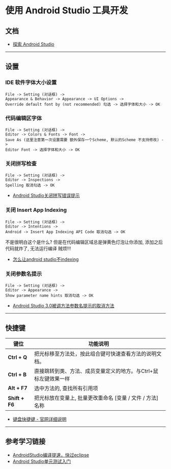 # 使用 Android Studio 工具开发

## 文档
* [探索 Android Studio](https://developer.android.google.cn/studio/intro)

---

## 设置
### IDE 软件字体大小设置
    File -> Setting (对话框) ->
    Appearance & Behavior -> Appearance -> UI Options ->
    Override default font by (not recommended) 勾选 -> 选择字体和大小 -> OK

### 代码编辑区字体
    File -> Setting (对话框) ->
    Editor -> Colors & Fonts -> Font ->
    Save As (这里注意第一次设置需要 额外保存一个Scheme, 默认的Scheme 不支持修改) ->
    Editor Font -> 选择字体和大小 -> OK

### 关闭拼写检查
    File -> Setting (对话框) ->
    Editor -> Inspections ->
    Spelling 取消勾选 -> OK
* [Android Studio关闭拼写错误提示](https://jingyan.baidu.com/article/e8cdb32b45e6e837052badaa.html)

### 关闭 Insert App Indexing
    File -> Setting (对话框) ->
    Editor -> Intentions ->
    Android -> Insert App Indexing API Code 取消勾选 -> OK
不是很明白这个是什么? 但是在代码编辑区域总是弹黄色灯泡让你添加, 添加之后代码就炸了, 无法运行编译 贼烦!!!
* [怎么让android studio不indexing](https://zhidao.baidu.com/question/370604206984525924.html?qbl=relate_question_0)

### 关闭参数名提示
    File -> Setting (对话框) ->
    Editor -> Appearance ->
    Show parameter name hints 取消勾选 -> OK
* [Android Studio 3.0被调方法参数名提示的取消方法](https://www.jb51.net/article/127327.htm)

---

## 快捷键
键位 | 功能说明
---- | ---
**Ctrl + Q** | 把光标移至方法处，按此组合键可快速查看方法的说明文档。
**Ctrl + B** | 直接跳转到类、方法、成员变量定义的地方。与Ctrl+鼠标左键效果一样
**Alt + F7** | 选中方法的, 查找所有引用项
**Shift + F6** | 把光标放在变量上, 批量更改重命名 [变量 / 文件 / 方法] 名称

* [键盘快捷键 - 官网详细说明](https://developer.android.google.cn/studio/intro/keyboard-shortcuts)

---

## 参考学习链接
* [AndroidStudio编译提速，快过eclipse](https://blog.csdn.net/zero_and_one/article/details/42009487)
* [Android Studio单元测试入门](https://github.com/soaringEveryday/BlogRoad/blob/master/Android%20Studio%E5%8D%95%E5%85%83%E6%B5%8B%E8%AF%95%E5%85%A5%E9%97%A8.md)
